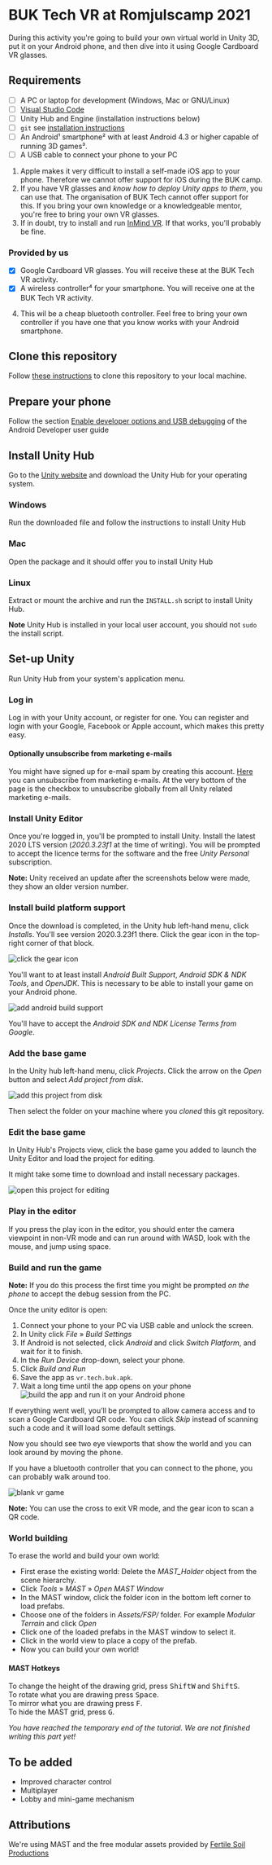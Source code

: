 # BUK Tech VR at Romjulscamp 2021

During this activity you're going to build your own virtual world in Unity 3D, put it on your Android phone, and then dive into it using Google Cardboard VR glasses.

## Requirements

- [ ] A PC or laptop for development (Windows, Mac or GNU/Linux)
- [ ] [Visual Studio Code](https://code.visualstudio.com/Download)
- [ ] Unity Hub and Engine (installation instructions below)
- [ ] `git` see [installation instructions](https://github.com/git-guides/install-git)
- [ ] An Android¹ smartphone² with at least Android 4.3 or higher capable of running 3D games³.
- [ ] A USB cable to connect your phone to your PC

1. Apple makes it very difficult to install a self-made iOS app to your phone. Therefore we cannot offer support for iOS during the BUK camp.
2. If you have VR glasses and _know how to deploy Unity apps to them_, you can use that. The organisation of BUK Tech cannot offer support for this. If you bring your own knowledge or a knowledgeable mentor, you're free to bring your own VR glasses.
3. If in doubt, try to install and run [InMind VR](https://play.google.com/store/apps/details?id=com.nivalvr.inmind). If that works, you'll probably be fine.

### Provided by us

- [x] Google Cardboard VR glasses. You will receive these at the BUK Tech VR activity.
- [x] A wireless controller⁴ for your smartphone. You will receive one at the BUK Tech VR activity.

4. This wil be a cheap bluetooth controller. Feel free to bring your own controller if you have one that you know works with your Android smartphone.

## Clone this repository

Follow [these instructions](https://docs.github.com/en/repositories/creating-and-managing-repositories/cloning-a-repository) to clone this repository to your local machine.

## Prepare your phone

Follow the section [Enable developer options and USB debugging](https://developer.android.com/studio/debug/dev-options#enable) of the Android Developer user guide

## Install Unity Hub

Go to the [Unity website](https://unity.com/download#create-unity-three-steps--2) and download the Unity Hub for your operating system.

### Windows

Run the downloaded file and follow the instructions to install Unity Hub

### Mac

Open the package and it should offer you to install Unity Hub

### Linux

Extract or mount the archive and run the `INSTALL.sh` script to install Unity Hub.

**Note** Unity Hub is installed in your local user account, you should not `sudo` the install script.

## Set-up Unity

Run Unity Hub from your system's application menu.

### Log in
Log in with your Unity account, or register for one. You can register and login with your Google, Facebook or Apple account, which makes this pretty easy.

#### Optionally unsubscribe from marketing e-mails

You might have signed up for e-mail spam by creating this account. [Here](https://create.unity3d.com/unity_mypage_w_accountid/) you can unsubscribe from marketing e-mails. At the very bottom of the page is the checkbox to unsubscribe globally from all Unity related marketing e-mails.

### Install Unity Editor

Once you're logged in, you'll be prompted to install Unity. Install the latest 2020 LTS version (_2020.3.23f1_ at the time of writing). You will be prompted to accept the licence terms for the software and the free _Unity Personal_ subscription.

**Note:** Unity received an update after the screenshots below were made, they show an older version number.

### Install build platform support

Once the download is completed, in the Unity hub left-hand menu, click _Installs_. You'll see version 2020.3.23f1 there. Click the gear icon in the top-right corner of that block.

![click the gear icon](./doc/edit-install.svg)

You'll want to at least install _Android Built Support_, _Android SDK & NDK Tools_, and _OpenJDK_. This is necessary to be able to install your game on your Android phone.

![add android build support](./doc/add-modules.svg)

You'll have to accept the _Android SDK and NDK License Terms from Google_.

### Add the base game

In the Unity hub left-hand menu, click _Projects_. Click the arrow on the _Open_ button and select _Add project from disk_.

![add this project from disk](./doc/add-project.svg)

Then select the folder on your machine where you _cloned_ this git repository.

### Edit the base game

In Unity Hub's Projects view, click the base game you added to launch the Unity Editor and load the project for editing.

It might take some time to download and install necessary packages.

![open this project for editing](./doc/open-project.png)

### Play in the editor

If you press the play icon in the editor, you should enter the camera viewpoint in non-VR mode and can run around with WASD, look with the mouse, and jump using space.

### Build and run the game

**Note:** If you do this process the first time you might be prompted _on the phone_ to accept the debug session from the PC.

Once the unity editor is open:

1. Connect your phone to your PC via USB cable and unlock the screen.
2. In Unity click _File_ » _Build Settings_
3. If Android is not selected, click _Android_ and click _Switch Platform_, and wait for it to finish.
4. In the _Run Device_ drop-down, select your phone.
5. Click _Build and Run_
6. Save the app as `vr.tech.buk.apk`.
7. Wait a long time until the app opens on your phone
![build the app and run it on your Android phone](./doc/build-and-run.svg)

If everything went well, you'll be prompted to allow camera access and to scan a Google Cardboard QR code. You can click _Skip_ instead of scanning such a code and it will load some default settings.

Now you should see two eye viewports that show the world and you can look around by moving the phone.

If you have a bluetooth controller that you can connect to the phone, you can probably walk around too.

![blank vr game](./doc/vr-game.png)

**Note:** You can use the cross to exit VR mode, and the gear icon to scan a QR code.

### World building

To erase the world and build your own world:
- First erase the existing world: Delete the _MAST_Holder_ object from the scene hierarchy.
- Click _Tools_ » _MAST_ » _Open MAST Window_
- In the MAST window, click the folder icon in the bottom left corner to load prefabs.
- Choose one of the folders in _Assets/FSP/_ folder. For example _Modular Terrain_ and click _Open_
- Click one of the loaded prefabs in the MAST window to select it.
- Click in the world view to place a copy of the prefab.
- Now you can build your own world!

#### MAST Hotkeys

To change the height of the drawing grid, press <kbd>Shift</kbd><kbd>W</kbd> and <kbd>Shift</kbd><kbd>S</kbd>.  
To rotate what you are drawing press <kbd>Space</kbd>.  
To mirror what you are drawing press <kbd>F</kbd>.  
To hide the MAST grid, press <kbd>G</kbd>.  

_You have reached the temporary end of the tutorial. We are not finished writing this part yet!_

## To be added

- Improved character control
- Multiplayer
- Lobby and mini-game mechanism

## Attributions

We're using MAST and the free modular assets provided by [Fertile Soil Productions](https://fertile-soil-productions.itch.io/)

